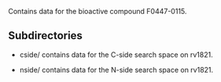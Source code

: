 Contains data for the bioactive compound F0447-0115.

## Subdirectories

- cside/ contains data for the C-side search space on rv1821.

- nside/ contains data for the N-side search space on rv1821.

